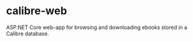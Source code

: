 # calibre-web
ASP.NET Core web-app for browsing and downloading ebooks stored in a Calibre database.
